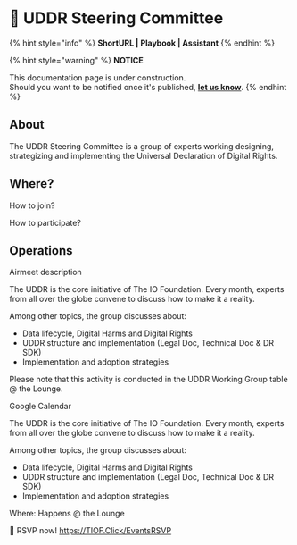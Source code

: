# 📑 UDDR Steering Committee

{% hint style="info" %}
**ShortURL | Playbook | Assistant**
{% endhint %}



{% hint style="warning" %}
**NOTICE**

This documentation page is under construction.\
Should you want to be notified once it's published, [**let us know**](https://tiof.click/TIOFTarianUpdatesService).
{% endhint %}



## About

The UDDR Steering Committee is a group of experts working designing, strategizing and implementing the Universal Declaration of Digital Rights.



## Where?





How to join?



How to participate?





## Operations

Airmeet description

The UDDR is the core initiative of The IO Foundation. Every month, experts from all over the globe convene to discuss how to make it a reality.

Among other topics, the group discusses about:

* Data lifecycle, Digital Harms and Digital Rights
* UDDR structure and implementation (Legal Doc, Technical Doc & DR SDK)
* Implementation and adoption strategies

Please note that this activity is conducted in the UDDR Working Group table @ the Lounge.



&#x20;Google Calendar

The UDDR is the core initiative of The IO Foundation. Every month, experts from all over the globe convene to discuss how to make it a reality.

Among other topics, the group discusses about:

* Data lifecycle, Digital Harms and Digital Rights
* UDDR structure and implementation (Legal Doc, Technical Doc & DR SDK)
* Implementation and adoption strategies

Where: Happens @ the Lounge

🎫 RSVP now! https://TIOF.Click/EventsRSVP













